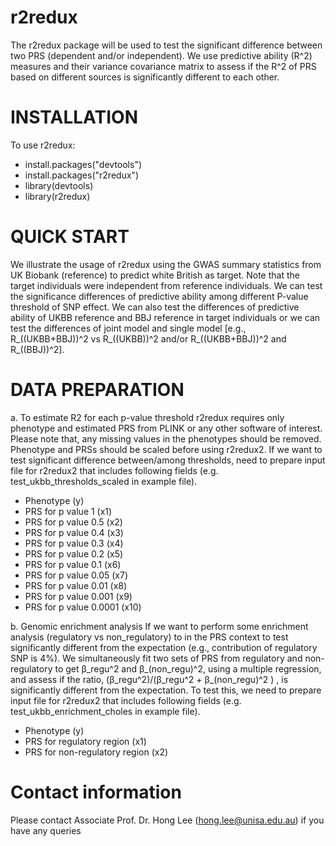 # r2redux
The r2redux package will be used to test the significant difference between two PRS (dependent and/or independent). We use predictive ability (R^2) measures and their variance covariance matrix to assess if the R^2 of PRS based on different sources is significantly different to each other. 

# INSTALLATION
To use r2redux:
- install.packages("devtools")
- install.packages("r2redux")
- library(devtools)
- library(r2redux)
 
# QUICK START
We illustrate the usage of r2redux using the GWAS summary statistics from UK Biobank (reference) to predict white British as target. Note that the target individuals were independent from reference individuals. We can test the significance differences of predictive ability among different P-value threshold of SNP effect. We can also test the differences of predictive ability of UKBB reference and BBJ reference in target individuals or we can test the differences of joint model and single model [e.g., R_((UKBB+BBJ))^2 vs  R_((UKBB))^2  and/or R_((UKBB+BBJ))^2 and R_((BBJ))^2]. 


# DATA PREPARATION
a.	To estimate R2 for each p-value threshold 
r2redux requires only phenotype and estimated PRS from PLINK or any other software of interest. Please note that, any missing values in the phenotypes should be removed. Phenotype and PRSs should be scaled before using r2redux2. If we want to test significant difference between/among thresholds, need to prepare input file for r2redux2 that includes following fields (e.g. test_ukbb_thresholds_scaled in example file). 
- Phenotype (y)
- PRS for p value 1 (x1)
- PRS for p value 0.5 (x2)
- PRS for p value 0.4 (x3)
- PRS for p value 0.3 (x4)
- PRS for p value 0.2 (x5)
- PRS for p value 0.1 (x6)
- PRS for p value 0.05 (x7)
- PRS for p value 0.01 (x8)
- PRS for p value 0.001 (x9)
- PRS for p value 0.0001 (x10)

b. Genomic enrichment analysis
If we want to perform some enrichment analysis (regulatory vs non_regulatory) to in the PRS context to test significantly different from the expectation (e.g., contribution of regulatory SNP is 4%). We simultaneously fit two sets of PRS from regulatory and non-regulatory to get β_regu^2 and β_(non_regu)^2, using a multiple regression, and assess if the ratio, (β_regu^2)/(β_regu^2 + β_(non_regu)^2 ) , is significantly different from the expectation. To test this, we need to prepare input file for r2redux2 that includes following fields (e.g. test_ukbb_enrichment_choles in example file).
- Phenotype (y)
- PRS for regulatory region (x1)
- PRS for non-regulatory region (x2)      

# Contact information
Please contact Associate Prof. Dr. Hong Lee (hong.lee@unisa.edu.au) if you have any queries
